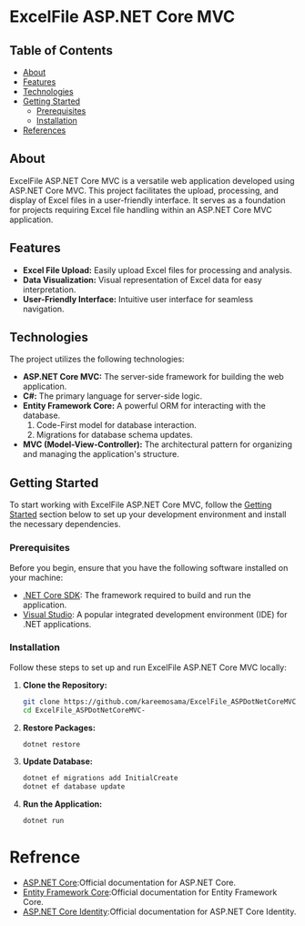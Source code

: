 # ExcelFile ASP.NET Core MVC

## Table of Contents

- [About](#about)
- [Features](#features)
- [Technologies](#technologies)
- [Getting Started](#getting-started)
  - [Prerequisites](#prerequisites)
  - [Installation](#installation)
- [References](#references)

## About

ExcelFile ASP.NET Core MVC is a versatile web application developed using ASP.NET Core MVC. This project facilitates the upload, processing, and display of Excel files in a user-friendly interface. It serves as a foundation for projects requiring Excel file handling within an ASP.NET Core MVC application.

## Features

- **Excel File Upload:** Easily upload Excel files for processing and analysis.
- **Data Visualization:** Visual representation of Excel data for easy interpretation.
- **User-Friendly Interface:** Intuitive user interface for seamless navigation.

## Technologies

The project utilizes the following technologies:

- **ASP.NET Core MVC:** The server-side framework for building the web application.
- **C#:** The primary language for server-side logic.
- **Entity Framework Core:** A powerful ORM for interacting with the database.
  1. Code-First model for database interaction.
  2. Migrations for database schema updates.
- **MVC (Model-View-Controller):** The architectural pattern for organizing and managing the application's structure.

## Getting Started

To start working with ExcelFile ASP.NET Core MVC, follow the [Getting Started](#getting-started) section below to set up your development environment and install the necessary dependencies.

### Prerequisites

Before you begin, ensure that you have the following software installed on your machine:

- [.NET Core SDK](https://dotnet.microsoft.com/download): The framework required to build and run the application.
- [Visual Studio](https://visualstudio.microsoft.com/): A popular integrated development environment (IDE) for .NET applications.

### Installation

Follow these steps to set up and run ExcelFile ASP.NET Core MVC locally:

1. **Clone the Repository:**

   ```bash
   git clone https://github.com/kareemosama/ExcelFile_ASPDotNetCoreMVC-.git
   cd ExcelFile_ASPDotNetCoreMVC-
   ```

2. **Restore Packages:**

   ```bash
   dotnet restore
   ```

3. **Update Database:**

   ```bash
   dotnet ef migrations add InitialCreate
   dotnet ef database update
   ```

4. **Run the Application:**

   ```bash
   dotnet run
   ```

# Refrence

- [ASP.NET Core](https://learn.microsoft.com/en-us/aspnet/core/?view=aspnetcore-8.0):Official documentation for ASP.NET Core.
- [Entity Framework Core](https://learn.microsoft.com/en-us/ef/core/):Official documentation for Entity Framework Core.
- [ASP.NET Core Identity](https://learn.microsoft.com/en-us/aspnet/core/security/authentication/identity?view=aspnetcore-8.0&tabs=visual-studio):Official documentation for ASP.NET Core Identity.
